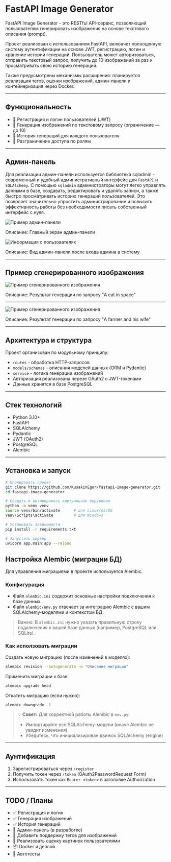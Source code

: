 # FastAPI Image Generator

FastAPI Image Generator - это RESTful API-сервис, позволяющий пользователям генерировать изображения на основе текстового описания (prompt).<br>

Проект реализован с использованием FastAPI, вклюачет полноценную систему аутентификации на основе JWT, регистрацию, логин и хранение истории генераций. Ползьователь может авторизоваться, отправить текстовый запрос, получить до 10 изображений за раз и просматривать свою историю генераций.<br>

Также предусмотрены механизмы расширения: планируется реализация тегов, оценки изображений, админ-панели и контейнеризация через Docker.

---

## Функциональность
- 🔐 Регистрация и логин пользователей (JWT)
- 🧠 Генерация изображений по текстовому запросу (ограничение — до 10)
- 📜 История генераций для каждого пользователя
- 👤 Разграничение доступа по ролям

---

## Админ-панель
Для реализации админ-панели используется библиотека sqladmin - современный и удобный административный интерфейс для `FastAPI` и `SQLAlchemy`. С помощью `sqladmin` администраторы могут легко управлять данными в базе, создавать, редактировать и удалять записи, а также быстро просматривать историю генераций пользователей. Это позволяет значительно упростить администрирование и повысить эффективность работы без необходимости писать собственный интерфейс с нуля.

![Пример админ-панели](static/images/panel.PNG)

Описание: Главный экран админ-панели

![Информация о пользователях](static/images/admin.PNG)

Описание: Вид админ-панели после входа админа в систему

---

## Пример сгенерированного изображения

![Пример сгенерированного изображения](static/images/f0aeccea51a442d0a6055f5c3aadc5f2.png)

Описание: Результат генерации по запросу "A cat in space"

---

![Пример сгенерированного изображения](static/images/57a9f216dd9a4e3f8219f062119483f4.png)

Описание: Результат генерации по запросу "A farmer and his wife"

---

## Архитектура и структура

Проект организован по модульному принципу:
- `routes` - обработка HTTP-запросов
- `models/schemas` - описания моделей данных (ORM и Pydantic)
- `service` - логика генерации изображений
- Авторизация реализована черезе OAuth2 с JWT-токенами
- Данные хранятся в базе PostgreSQL

---

## Стек технологий
- Python 3.10+
- FastAPI
- SQLAlchemy
- Pydantic
- JWT (OAuth2)
- PostgreSQL
- Alembic

---

## Установка и запуск

```bash
# Клонировать проект
git clone https://github.com/KusakinEgor/fastapi-image-generator.git
cd fastapi-image-generator

# Создать и активировать виртуальное окружение
python -m venv venv
source venv/bin/activate      # для Linux/macOS
venv\Scripts\activate         # для Windows

# Установить зависимости
pip install -r requirements.txt

# Запустить сервер
uvicorn app.main:app --reload
```
## Настройка Alembic (миграции БД)

Для управления миграциями в проекте используется Alembic.

### Конфигурация

- Файл `alembic.ini` содержит основные настройки подключения к базе данных.
- Файл `alembic/env.py` отвечает за интеграцию Alembic с вашим SQLAlchemy-моделями и контекстом БД.

> Важно:
> В `alembic.ini` нужно указать правильную строку подключения к вашей базе данных (например, PostgreSQL или SQLite).

### Как исползовать миграции

Создать новую миграцию (после изменений в моделях):

```bash
alembic revision --autogenerate -m "Описание миграции"
```
Применить миграции к базе:

```bash
alembic upgrade head
```
Откатить миграцию (если нужно):
```bash
alembic downgrade -1
```

> 💡 **Совет:**
> Для корректной работы Alembic в `env.py`:
> - Импортируйте все SQLAlchemy-модели (иначе Alembic не увидит изменения)
> - Убедитесь, что инициализирован движок SQLAlchemy (engine)

---

## Аунтификация
1. Зарегистрироваться через `/register`
2. Получить токен через `/token` (OAuth2PasswordRequest Form)
3. Использовать токен как `Bearer <token>` в заголовке Authorization

---

## TODO / Планы
- ✅ Регистрация и логин
- ✅ Генерация изображений
- ✅ История генераций
- 🚧 Админ-панель (в разработке)
- 🚧 Добавить поддержку тегов для изображений
- 🚧 Реализовать оценку картинок пользователями
- 📦 Docker и деплой
- 🧪 Автотесты
